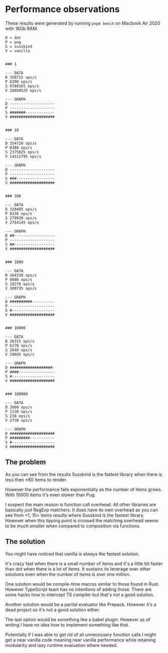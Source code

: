 # Performance observations
These results were generated by running `pnpm bench` on Macbook Air 2020 with 16Gb RAM. 

```text
D = dot
P = pug
S = susskind
V = vanilla


### 1

--- DATA
D 358715 ops/s
P 8200 ops/s
S 9780165 ops/s
V 26860525 ops/s

--- GRAPH
D --------------------
P --------------------
S #######-------------
V ####################


### 10

--- DATA
D 354720 ops/s
P 8380 ops/s
S 2375825 ops/s
V 14111795 ops/s

--- GRAPH
D --------------------
P --------------------
S ###-----------------
V ####################


### 100

--- DATA
D 320405 ops/s
P 8330 ops/s
S 279930 ops/s
V 2764145 ops/s

--- GRAPH
D ##------------------
P --------------------
S ##------------------
V ####################


### 1000

--- DATA
D 164310 ops/s
P 8080 ops/s
S 28270 ops/s
V 309735 ops/s

--- GRAPH
D ##########----------
P --------------------
S #-------------------
V ####################


### 10000

--- DATA
D 26315 ops/s
P 6270 ops/s
S 2640 ops/s
V 29695 ops/s

--- GRAPH
D ###################-
P ####----------------
S #-------------------
V ####################


### 100000

--- DATA
D 2660 ops/s
P 1130 ops/s
S 230 ops/s
V 2730 ops/s

--- GRAPH
D ####################
P #########-----------
S #-------------------
V ####################
```

## The problem
As you can see from the results Susskind is the fastest library when there is less then ±80 items to render. 

However the performance falls exponentially as the number of items grows. With 10000 items it's even slower than Pug.

I suspect the main reason is function call overhead. All other libraries are basically _just_ RegExp matchers. It does have its own overhead as you can see from <1, 10> items results where Susskind is the fastest library. However when this tipping point is crossed the matching overhead seems to be much smaller when compared to composition via functions.

## The solution
You might have noticed that vanilla is always the fastest solution. 

It's crazy fast when there is a small number of items and it's a little bit faster than dot when there is a lot of items. It sustains its leverage over other solutions even when the number of items is over one million.

One solution would be compile-time macros similar to those found in Rust. However TypeScript team has no intentions of adding those. There are some hacks how to intercept TS compiler but that's not a good solution.

Another solution would be a partial evaluator like Prepack. However it's a dead project so it's not a good solution either.

The last option would be something like a babel plugin. However as of writing I have no idea how to implement something like that. 

Potentially if I was able to get rid of all unnecessary function calls I might get a near vanilla code meaning near vanilla performance while retaining modularity and lazy runtime evaluation where needed.
